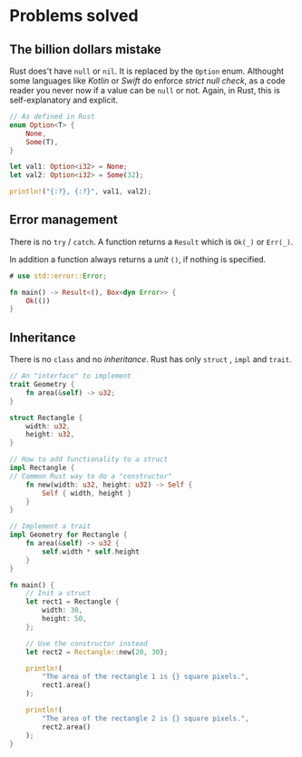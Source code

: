 # Problems solved

## The billion dollars mistake

Rust does't have `null` or `nil`. It is replaced by the `Option` enum.
Althought some languages like _Kotlin_ or _Swift_ do enforce _strict null check_, as a code reader you never now if a value can be `null` or not. Again, in Rust, this is self-explanatory and explicit.

```rust
// As defined in Rust
enum Option<T> {
	None,
	Some(T),
}
```

```rust
let val1: Option<i32> = None;
let val2: Option<i32> = Some(32);

println!("{:?}, {:?}", val1, val2);
```

## Error management

There is no `try` / `catch`. A function returns a `Result` which is `Ok(_)` or `Err(_)`.

In addition a function always returns a _unit_ `()`, if nothing is specified.

```rust
# use std::error::Error;

fn main() -> Result<(), Box<dyn Error>> {
	Ok(())
}
```

## Inheritance

There is no `class` and no _inheritance_. Rust has only `struct` , `impl` and `trait`.

```rust
// An "interface" to implement
trait Geometry {
	fn area(&self) -> u32;
}

struct Rectangle {
	width: u32,
	height: u32,
}

// How to add functionality to a struct
impl Rectangle {
// Common Rust way to do a "constructor"
	fn new(width: u32, height: u32) -> Self {
		Self { width, height }
	}
}

// Implement a trait
impl Geometry for Rectangle {
	fn area(&self) -> u32 {
		self.width * self.height
	}
}

fn main() {
	// Init a struct
	let rect1 = Rectangle {
		width: 30,
		height: 50,
	};

	// Use the constructor instead
	let rect2 = Rectangle::new(20, 30);

	println!(
		"The area of the rectangle 1 is {} square pixels.",
		rect1.area()
	);

	println!(
		"The area of the rectangle 2 is {} square pixels.",
		rect2.area()
	);
}
```
